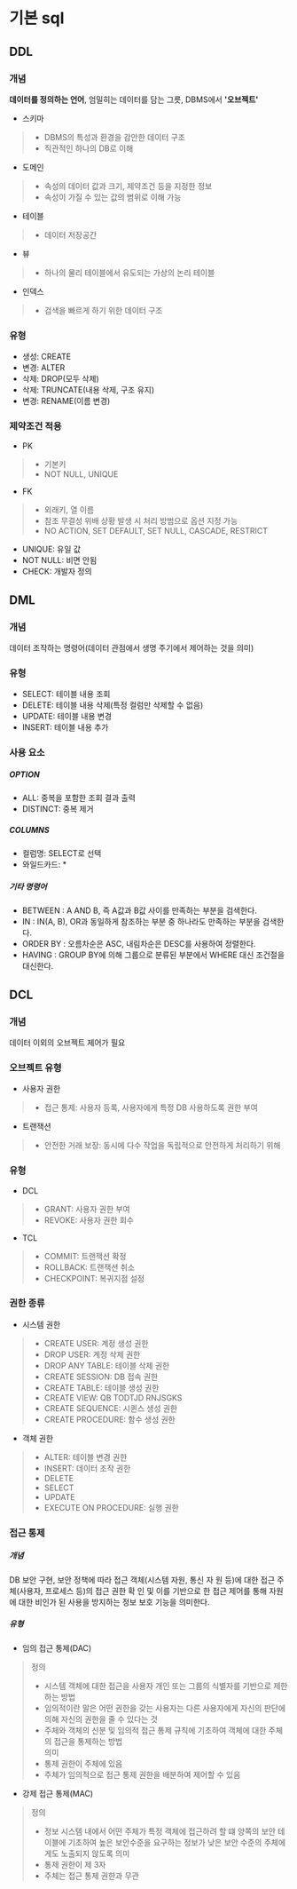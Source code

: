 # 기본 sql
## DDL
### 개념
**데이터를 정의하는 언어**, 엄밀히는 데이터를 담는 그릇, DBMS에서 **'오브젝트'**
* 스키마
> * DBMS의 특성과 환경을 감안한 데이터 구조
> * 직관적인 하나의 DB로 이해
* 도메인
> * 속성의 데이터 값과 크기, 제약조건 등을 지정한 정보
> * 속성이 가질 수 있는 값의 범위로 이해 가능
* 테이블
> * 데이터 저장공간
* 뷰
> * 하나의 물리 테이블에서 유도되는 가상의 논리 테이블
* 인덱스
> * 검색을 빠르게 하기 위한 데이터 구조
### 유형
* 생성: CREATE
* 변경: ALTER
* 삭제: DROP(모두 삭제)
* 삭제: TRUNCATE(내용 삭제, 구조 유지)
* 변경: RENAME(이름 변경)
### 제약조건 적용
* PK
> * 기본키
> * NOT NULL, UNIQUE
* FK 
> * 외래키, 열 이름
> * 참조 무결성 위배 상황 발생 시 처리 방법으로
옵션 지정 가능
> * NO ACTION, SET DEFAULT, SET NULL, CASCADE, RESTRICT
* UNIQUE: 유일 값
* NOT NULL: 비면 안됨
* CHECK: 개발자 정의
## DML
### 개념
데이터 조작하는 명령어(데이터 관점에서 생명 주기에서 제어하는 것을 의미)
### 유형
* SELECT: 테이블 내용 조회
* DELETE: 테이블 내용 삭제(특정 컬럼만 삭제할 수 없음)
* UPDATE: 테이블 내용 변경
* INSERT: 테이블 내용 추가
### 사용 요소
##### OPTION
* ALL: 중복을 포함한 조회 결과 출력
* DISTINCT: 중복 제거
##### COLUMNS
* 컬럼명: SELECT로 선택
* 와일드카드: *
##### 기타 명령어
* BETWEEN : A AND B, 즉 A값과 B값 사이를 만족하는 부분을 검색한다.
* IN : IN(A, B), OR과 동일하게 참조하는 부분 중 하나라도 만족하는 부분을 검색한다.
* ORDER BY : 오름차순은 ASC, 내림차순은 DESC를 사용하여
정렬한다.
* HAVING : GROUP BY에 의해 그룹으로 분류된 부분에서
WHERE 대신 조건절을 대신한다.
## DCL
### 개념
데이터 이외의 오브젝트 제어가 필요
### 오브젝트 유형
* 사용자 권한
> * 접근 통제: 사용자 등록, 사용자에게 특정 DB 사용하도록 권한 부여
* 트랜잭션
> * 안전한 거래 보장: 동시에 다수 작업을 독립적으로 안전하게 처리하기 위해
### 유형
* DCL
> * GRANT: 사용자 권한 부여
> * REVOKE: 사용자 권한 회수
* TCL
> * COMMIT: 트랜잭션 확정
> * ROLLBACK: 트랜잭션 취소
> * CHECKPOINT: 복귀지점 설정
### 권한 종류
* 시스템 권한
> * CREATE USER: 계정 생성 권한
> * DROP USER: 계정 삭제 권한
> * DROP ANY TABLE: 테이블 삭제 권한
> * CREATE SESSION: DB 접속 권한
> * CREATE TABLE: 테이블 생성 권한
> * CREATE VIEW: QB TODTJD RNJSGKS
> * CREATE SEQUENCE: 시퀸스 생성 권한
> * CREATE PROCEDURE: 함수 생성 권한
* 객체 권한
> * ALTER: 테이블 변경 권한
> * INSERT: 데이터 조작 권한
> * DELETE
> * SELECT
> * UPDATE
> * EXECUTE ON PROCEDURE: 실행 권한
### 접근 통제
##### 개념
DB 보안 구현, 보안 정책에 따라 접근 객체(시스템 자원, 통신 자
원 등)에 대한 접근 주체(사용자, 프로세스 등)의 접근 권한 확
인 및 이를 기반으로 한 접근 제어를 통해 자원에 대한 비인가
된 사용을 방지하는 정보 보호 기능을 의미한다.
##### 유형
* 임의 접근 통제(DAC)
> 정의
> * 시스템 객체에 대한 접근을 사용자 개인 또는 그룹의 식별자를 기반으로 제한하는 방법
> * 임의적이란 말은 어떤 권한을 갖는 사용자는 다른 사용자에게 자신의 판단에 의해 자신의 권한을 줄 수 있다는 것
> * 주체와 객체의 신분 및 임의적 접근 통제 규칙에 기초하여 객체에 대한 주체의 접근을 통제하는 방법<br>
> 의미
>* 통제 권한이 주체에 있음
>* 주체가 임의적으로 접근 통제 권한을 배분하여 제어할 수 있음
* 강제 접근 통제(MAC)
> 정의
> * 정보 시스템 내에서 어떤 주체가 특정 객체에 접근하려 할 떄 양쪽의 보안 테이블에 기초하여 높은 보안수준을 요구하는 정보가 낮은 보안 수준의 주체에게도 노출되지 않도록
> 의미
> * 통제 권한이 제 3자
> * 주체는 접근 통제 권한과 무관